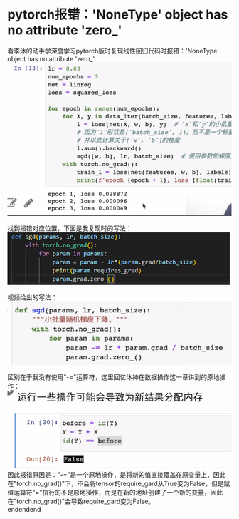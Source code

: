 #  pytorch报错：'NoneType' object has no attribute 'zero_'
看李沐的动手学深度学习pytorch版时复现线性回归代码时报错：'NoneType' object has no attribute 'zero_'  
![](.\1.png "")    
  
找到报错对应位置，下面是我复现时的写法：  
![](./2.png)  
  
视频给出的写法：  
![](./3.png)   
  
区别在于我没有使用"-="运算符，这里回忆沐神在数据操作这一章讲到的原地操作：
![](./4.png)  
因此报错原因是："-="是一个原地操作，是将新的值直接覆盖在原变量上，因此在"torch.no_grad()"下，不会将tensor的require_gard从True变为False，但是赋值运算符"="执行的不是原地操作，而是在新的地址创建了一个新的变量，因此在"torch.no_grad()"会导致require_gard变为False。  
endendend